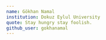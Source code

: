```yaml
---
name: Gökhan Namal
institution: Dokuz Eylul University
quote: Stay hungry stay foolish.
github_user: gokhanamal
---
```

